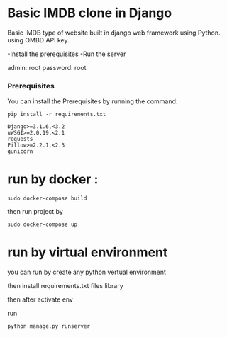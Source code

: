 # Basic IMDB clone in Django

Basic IMDB type of website  built in django web framework using Python.
using OMBD API key.


-Install the prerequisites
-Run the server

admin:
root
password:
root

### Prerequisites

You can install the Prerequisites by running the command: 

```
pip install -r requirements.txt
```

```
Django>=3.1.6,<3.2
uWSGI>=2.0.19,<2.1
requests
Pillow>=2.2.1,<2.3
gunicorn

```


# run by docker :


```
sudo docker-compose build 

```

then run project by

```
sudo docker-compose up   

```


#  run by virtual environment

you can run by create any python vertual environment  

then install requirements.txt files library

then after activate env 

run
```
python manage.py runserver

```

